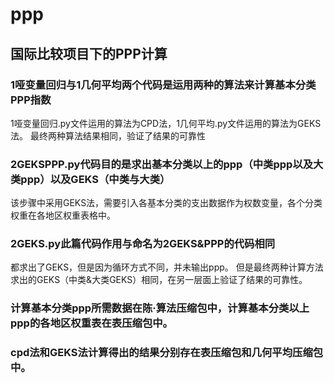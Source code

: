 # ppp
## 国际比较项目下的PPP计算
### 1哑变量回归与1几何平均两个代码是运用两种的算法来计算基本分类PPP指数
1哑变量回归.py文件运用的算法为CPD法，1几何平均.py文件运用的算法为GEKS法。
最终两种算法结果相同，验证了结果的可靠性
### 2GEKSPPP.py代码目的是求出基本分类以上的ppp（中类ppp以及大类ppp）以及GEKS（中类与大类）
该步骤中采用GEKS法，需要引入各基本分类的支出数据作为权数变量，各个分类权重在各地区权重表格中。
### 2GEKS.py此篇代码作用与命名为2GEKS&PPP的代码相同
都求出了GEKS，但是因为循环方式不同，并未输出ppp。
但是最终两种计算方法求出的GEKS（中类&大类GEKS）相同，在另一层面上验证了结果的可靠性。
### 计算基本分类ppp所需数据在陈·算法压缩包中，计算基本分类以上ppp的各地区权重表在表压缩包中。
### cpd法和GEKS法计算得出的结果分别存在表压缩包和几何平均压缩包中。
